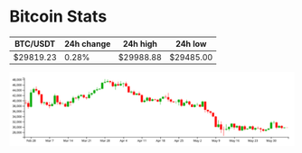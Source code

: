# Bitcoin Stats

BTC/USDT|24h change|24h high|24h low|
|---|---|---|---|
|$29819.23|0.28%|$29988.88|$29485.00|

<img src="./chart.svg">
